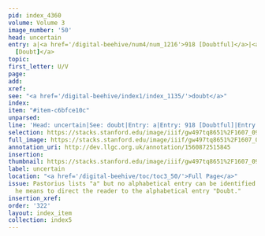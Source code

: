 ```yaml
---
pid: index_4360
volume: Volume 3
image_number: '50'
head: uncertain
entry: a|<a href='/digital-beehive/num4/num_1216'>918 [Doubtful]</a>|<a href='/digital-beehive/toc/toc2_372/'>2061
  [Doubt]</a>
topic: 
first_letter: U/V
page: 
add: 
xref: 
see: "<a href='/digital-beehive/index1/index_1135/'>doubt</a>"
index: 
item: "#item-c6bfce10c"
unparsed: 
line: 'Head: uncertain|See: doubt|Entry: a|Entry: 918 [Doubtful]|Entry: 2061 [Doubt]|#item-c6bfce10c'
selection: https://stacks.stanford.edu/image/iiif/gw497tq8651%2F1607_0993/461,1473,672,150/full/0/default.jpg
full_image: https://stacks.stanford.edu/image/iiif/gw497tq8651%2F1607_0993/full/full/0/default.jpg
annotation_uri: http://dev.llgc.org.uk/annotation/1560872515845
insertion: 
thumbnail: https://stacks.stanford.edu/image/iiif/gw497tq8651%2F1607_0993/461,1473,672,150/150,/0/default.jpg
label: uncertain
location: "<a href='/digital-beehive/toc/toc3_50/'>Full Page</a>"
issue: Pastorius lists "a" but no alphabetical entry can be identified. It is likely
  he means to direct the reader to the alphabetical entry "Doubt."
insertion_xref: 
order: '322'
layout: index_item
collection: index5
---
```

